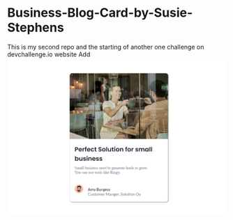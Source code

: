 # Business-Blog-Card-by-Susie-Stephens
This is my second repo  and the starting of another one challenge on devchallenge.io website 
Add ![ScreenShot](screenshot.png) 